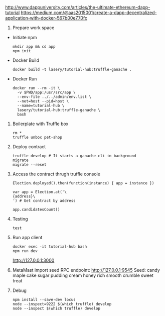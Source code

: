 http://www.dappuniversity.com/articles/the-ultimate-ethereum-dapp-tutorial
https://medium.com/@aas2015001/create-a-dapp-decentralized-application-with-docker-567b00e770fc

1. Prepare work space
- Initiate npm
    ```
    mkdir app && cd app
    npm init
    ```

- Docker Build
    ```
    docker build -t lasery/tutorial-hub:truffle-ganache .
    ```

- Docker Run
    ```
    docker run --rm -it \
      -v $PWD/app:/usr/src/app \
      --env-file ../../admin/env.list \
      --net=host --pid=host \
      --name=tutorial-hub \
      lasery/tutorial-hub:truffle-ganache \
      bash
    ```

1. Boilerplate with Truffle box
    ```
    rm *
    truffle unbox pet-shop
    ```

1. Deploy contract
    ```
    truffle develop # It starts a ganache-cli in background
    migrate
    migrate --reset
    ```

1. Access the contract thrugh truffle console
    ```
    Election.deployed().then(function(instance) { app = instance })

    var app = Election.at('\
    {address}\
    ') # Get contract by address

    app.candidatesCount()
    ```

1. Testing
    ```
    test
    ```

1. Run app client
    ```
    docker exec -it tutorial-hub bash
    npm run dev
    ```
    http://127.0.0.1:3000

1. MetaMast import seed
RPC endpoint: http://127.0.0.1:9545
Seed: candy maple cake sugar pudding cream honey rich smooth crumble sweet treat

1. Debug
    ```
    npm install --save-dev locus
    node --inspect=9222 $(which truffle) develop
    node --inspect $(which truffle) develop
    ```
